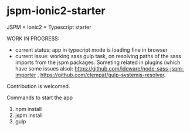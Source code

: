 # jspm-ionic2-starter
JSPM + Ionic2 + Typescript starter

WORK IN PROGRESS:
- current status: app in typecript mode is loading fine in browser
- current issue: working sass gulp task, on resolving paths of the sass imports from the jspm packages. Someting related in plugins (which have some issues also): https://github.com/idcware/node-sass-jspm-importer , https://github.com/clempat/gulp-systemjs-resolver.

Contribution is welcomed.

Commands to start the app
1. npm install
2. jspm install
3. gulp
